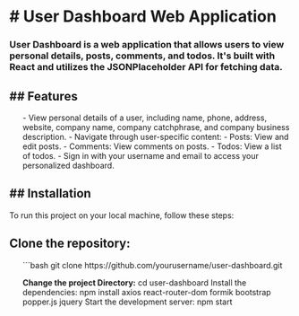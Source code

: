 <h1># User Dashboard Web Application</h1>

<h3>User Dashboard is a web application that allows users to view personal details, posts, comments, and todos. It's built with React and utilizes the JSONPlaceholder API for fetching data.</h3>

<h2>## Features</h2>
<ul>
- View personal details of a user, including name, phone, address, website, company name, company catchphrase, and company business description.
- Navigate through user-specific content:
  - Posts: View and edit posts.
  - Comments: View comments on posts.
  - Todos: View a list of todos.
- Sign in with your username and email to access your personalized dashboard.
</ul>
<h2>## Installation</h2>

To run this project on your local machine, follow these steps:

<h2>Clone the repository:</h2> 
<ul>
   ```bash
   git clone https://github.com/yourusername/user-dashboard.git
  
   <strong>Change the project Directory:</strong> cd user-dashboard
   Install the dependencies: npm install axios react-router-dom formik bootstrap popper.js jquery
   Start the development server: npm start
</ul>
